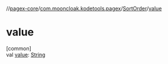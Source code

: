 //[pagex-core](../../../index.md)/[com.mooncloak.kodetools.pagex](../index.md)/[SortOrder](index.md)/[value](value.md)

# value

[common]\
val [value](value.md): [String](https://kotlinlang.org/api/latest/jvm/stdlib/kotlin/-string/index.html)
